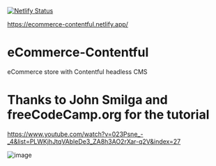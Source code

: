 [![Netlify Status](https://api.netlify.com/api/v1/badges/d292bb30-dfd8-43f2-a83d-77f7e05dc4d3/deploy-status)](https://app.netlify.com/sites/ecommerce-contentful/deploys)

https://ecommerce-contentful.netlify.app/

# eCommerce-Contentful
eCommerce store with Contentful headless CMS

# Thanks to John Smilga and freeCodeCamp.org for the tutorial
https://www.youtube.com/watch?v=023Psne_-_4&list=PLWKjhJtqVAbleDe3_ZA8h3AO2rXar-q2V&index=27

![image](https://user-images.githubusercontent.com/74496368/195086216-5bace50d-f3ec-4c9e-aa7f-0a4bb56f8964.png)
